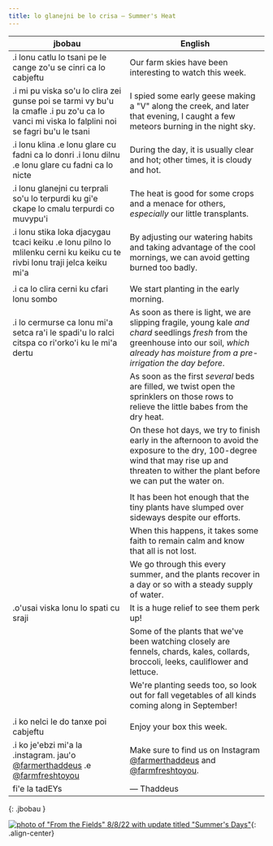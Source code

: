 ```yaml
---
title: lo glanejni be lo crisa — Summer's Heat
---
```


| jbobau | English |
|-|-|
| .i lonu catlu lo tsani pe le cange zo'u se cinri ca lo cabjeftu | Our farm skies have been interesting to watch this week.
| .i mi pu viska so'u lo clira zei gunse poi se tarmi vy bu'u la cmafle .i pu zo'u ca lo vanci mi viska lo falplini noi se fagri bu'u le tsani | I spied some early geese making a "V" along the creek, and later that evening, I caught a few meteors burning in the night sky.
| .i lonu klina .e lonu glare cu fadni ca lo donri .i lonu dilnu .e lonu glare cu fadni ca lo nicte | During the day, it is usually clear and hot; other times, it is cloudy and hot.
| .i lonu glanejni cu terprali so'u lo terpurdi ku gi'e ckape lo cmalu terpurdi co muvypu'i | The heat is good for some crops and a menace for others, _especially_ our little transplants.
| .i lonu stika loka djacygau tcaci keiku .e lonu pilno lo mlilenku cerni ku keiku cu te rivbi lonu traji jelca keiku mi'a | By adjusting our watering habits and taking advantage of the cool mornings, we can avoid getting burned too badly.
|  |
| .i ca lo clira cerni ku cfari lonu sombo | We start planting in the early morning.
| .i lo cermurse ca lonu mi'a setca ra'i le spadi'u lo ralci citspa co ri'orko'i ku le mi'a dertu | As soon as there is light, we are slipping fragile, young kale _and chard_ seedlings _fresh_ from the greenhouse into our soil, _which already has moisture from a pre-irrigation the day before_.
|  | As soon as the first _several_ beds are filled, we twist open the sprinklers on those rows to relieve the little babes from the dry heat.
|  | On these hot days, we try to finish early in the afternoon to avoid the exposure to the dry, 100-degree wind that may rise up and threaten to wither the plant before we can put the water on.
|  |
|  | It has been hot enough that the tiny plants have slumped over sideways despite our efforts.
|  | When this happens, it takes some faith to remain calm and know that all is not lost.
|  | We go through this every summer, and the plants recover in a day or so with a steady supply of water.
| .o'usai viska lonu lo spati cu sraji | It is a huge relief to see them perk up!
|  | Some of the plants that we've been watching closely are fennels, chards, kales, collards, broccoli, leeks, cauliflower and lettuce.
|  | We're planting seeds too, so look out for fall vegetables of all kinds coming along in September!
|  |
| .i ko nelci le do tanxe poi cabjeftu | Enjoy your box this week.
| .i ko je'ebzi mi'a la .instagram. jau'o [@farmerthaddeus] .e [@farmfreshtoyou] | Make sure to find us on Instagram [@farmerthaddeus] and [@farmfreshtoyou].
| fi'e la tadEYs | — Thaddeus
{: .jbobau }

[![photo of "From the Fields" 8/8/22 with update titled "Summer's Days"](https://i.imgur.com/gMgAWQPl.jpg)](https://i.imgur.com/gMgAWQP.jpg){: .align-center}

[@farmerthaddeus]: https://instagram.com/farmerthaddeus
[@farmfreshtoyou]: https://instagram.com/farmfreshtoyou
